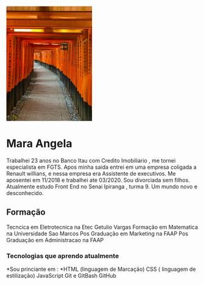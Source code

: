 <img src="https://github.com/Marangela/Marangela/blob/main/caminho.jpg" weight ="500" height="300"> 

# Mara Angela

Trabalhei 23 anos no Banco Itau com Credito Imobiliario , me tornei especialista em FGTS.
Apos minha saida entrei em uma empresa coligada a Renault willians, e nessa empresa era Assistente de executivos.
Me aposentei em 11/2018 e trabalhei ate 03/2020.
Sou divorciada sem filhos.
Atualmente estudo Front End no Senai Ipiranga , turma 9.
Um  mundo novo e desconhecido.

## Formação

Tecncica em Eletrotecnica na Etec Getulio Vargas
Formação em Matematica na Universidade Sao Marcos
Pos Graduação em Marketing na FAAP
Pos Graduação em Administracao na FAAP

### Tecnologias que aprendo atualmente
*Sou princiante em :
*HTML (linguagem de Marcação)
CSS ( linguagem de estilização)
JavaScript
Git e GitBash
GitHub

<!--
**Marangela/Marangela** is a ✨ _special_ ✨ repository because its `README.md` (this file) appears on your GitHub profile.

Here are some ideas to get you started:

- 🔭 I’m currently working on ...
- 🌱 I’m currently learning ...
- 👯 I’m looking to collaborate on ...
- 🤔 I’m looking for help with ...
- 💬 Ask me about ...
- 📫 How to reach me: ...
- 😄 Pronouns: ...
- ⚡ Fun fact: ...
-->
